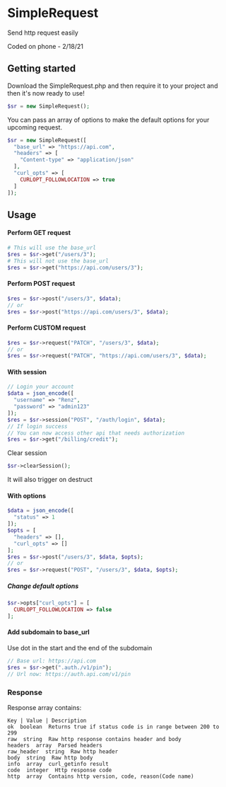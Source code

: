 # SimpleRequest
Send http request easily

Coded on phone - 2/18/21

## Getting started
Download the SimpleRequest.php and then require it to your project and then it's now ready to use!
```php
$sr = new SimpleRequest();
```
You can pass an array of options to make the default options for your upcoming request.
```php
$sr = new SimpleRequest([
  "base_url" => "https://api.com",
  "headers" => [
    "Content-type" => "application/json"
  ],
  "curl_opts" => [
    CURLOPT_FOLLOWLOCATION => true
  ]
]);
```

## Usage
#### Perform GET request
```php
# This will use the base_url
$res = $sr->get("/users/3");
# This will not use the base_url
$res = $sr->get("https://api.com/users/3");
```

#### Perform POST request
```php
$res = $sr->post("/users/3", $data);
// or
$res = $sr->post("https://api.com/users/3", $data);
```

#### Perform CUSTOM request
```php
$res = $sr->request("PATCH", "/users/3", $data);
// or
$res = $sr->request("PATCH", "https://api.com/users/3", $data);
```

#### With session
```php
// Login your account
$data = json_encode([
  "username" => "Renz",
  "password" => "admin123"
]);
$res = $sr->session("POST", "/auth/login", $data);
// If login success
// You can now access other api that needs authorization
$res = $sr->get("/billing/credit");
```
Clear session
```php
$sr->clearSession();
```
It will also trigger on destruct

#### With options
```php
$data = json_encode([
  "status" => 1
]);
$opts = [
  "headers" => [],
  "curl_opts" => []
];
$res = $sr->post("/users/3", $data, $opts);
// or
$res = $sr->request("POST", "/users/3", $data, $opts);
```
##### Change default options
```php
$sr->opts["curl_opts"] = [
  CURLOPT_FOLLOWLOCATION => false
];
```

#### Add subdomain to base_url
Use dot in the start and the end of the subdomain
```php
// Base url: https://api.com
$res = $sr->get(".auth./v1/pin");
// Url now: https://auth.api.com/v1/pin
```

### Response
Response array contains:
```
Key | Value | Description
ok  boolean  Returns true if status code is in range between 200 to 299
raw  string  Raw http response contains header and body
headers  array  Parsed headers
raw_header  string  Raw http header
body  string  Raw http body
info  array  curl_getinfo result
code  integer  Http response code
http  array  Contains http version, code, reason(Code name)
```
